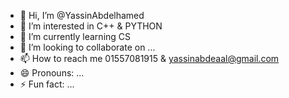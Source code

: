 - 👋 Hi, I’m @YassinAbdelhamed
- 👀 I’m interested in C++ & PYTHON
- 🌱 I’m currently learning CS
- 💞️ I’m looking to collaborate on ...
- 📫 How to reach me 01557081915 & yassinabdeaal@gmail.com
- 😄 Pronouns: ...
- ⚡ Fun fact: ...

<!---
YassinAbdelhamed/YassinAbdelhamed is a ✨ special ✨ repository because its `README.md` (this file) appears on your GitHub profile.
You can click the Preview link to take a look at your changes.
--->
